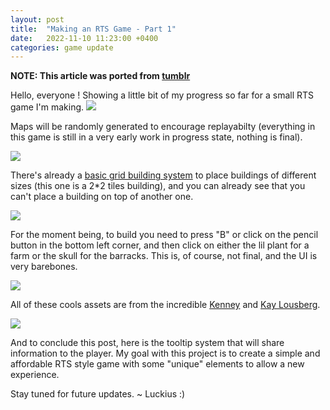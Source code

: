 ```yaml
---
layout: post
title:  "Making an RTS Game - Part 1"
date:   2022-11-10 11:23:00 +0400
categories: game update
---
```


**NOTE: This article was ported from [tumblr](https://www.tumblr.com/luckiusdev/700516951928258560/making-an-rts-game-part-1)**

Hello, everyone !
Showing a little bit of my progress so far for a small RTS game I'm making.
![](https://64.media.tumblr.com/bd9c5be789a23d2455ae106deefb8197/bdc30d533f3037a0-3a/s640x960/be0d2c336d87f25d1c9cdab460f476b726c68121.pnj)

Maps will be randomly generated to encourage replayabilty (everything in this game is still in a very early work in progress state, nothing is final).

![](https://64.media.tumblr.com/a78560166359ee510dc589b4c25da056/bdc30d533f3037a0-97/s640x960/945cbef54d9bd9bf1a5372cd3ec17d44a70d9a0a.pnj)

There's already a [basic grid building system](https://href.li/?https://www.youtube.com/watch?v=waEsGu--9P8&list=PLzDRvYVwl53uhO8yhqxcyjDImRjO9W722) to place buildings of different sizes (this one is a 2*2 tiles building), and you can already see that you can't place a building on top of another one.

![](https://64.media.tumblr.com/0a19b5e977b066397b00cbe98f6c7257/bdc30d533f3037a0-97/s640x960/9c25ed9e5edc5b92eada6efb2cadc82ee5032d71.pnj)

For the moment being, to build you need to press "B" or click on the pencil button in the bottom left corner, and then click on either the lil plant for a farm or the skull for the barracks. This is, of course, not final, and the UI is very barebones.

![](https://64.media.tumblr.com/ca844ecc03748e101c44d2e1fbfe6a69/bdc30d533f3037a0-df/s640x960/054b9569275db9560d28c2358416b1f2d45d5087.pnj)

All of these cools assets are from the incredible [Kenney](https://href.li/?https://kenney.nl/) and [Kay Lousberg](https://href.li/?https://kaylousberg.com/).

![](https://64.media.tumblr.com/8758b3a2a79f5c6f82e23a2da47b12c3/bdc30d533f3037a0-8f/s640x960/c05a685db6439eacd897ca9481b83cb7aec5cdc5.pnj)

And to conclude this post, here is the tooltip system that will share information to the player.
My goal with this project is to create a simple and affordable RTS style game with some "unique" elements to allow a new experience.

Stay tuned for future updates. ~ Luckius :)